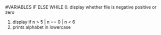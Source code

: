 #VARIABLES IF ELSE WHILE
0. display whether file is negative positive or zero
1. display if n > 5 | n == 0 | n < 6
2. prints alphabet in lowercase
